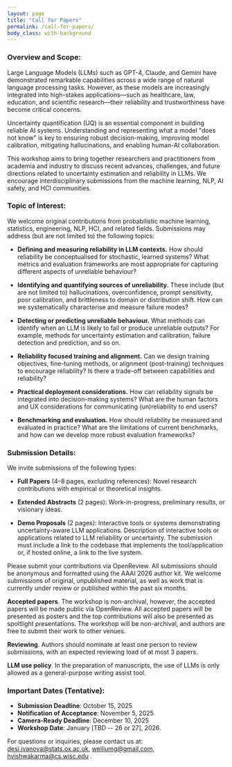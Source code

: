 ```yaml
---
layout: page
title: "Call for Papers"
permalink: /call-for-papers/
body_class: with-background
---
```


<!-- # Call for Papers -->



### Overview and Scope: 


Large Language Models (LLMs) such as GPT-4, Claude, and Gemini have demonstrated remarkable capabilities across a wide range of natural language processing tasks. However, as these models are increasingly integrated into high-stakes applications—such as healthcare, law, education, and scientific research—their reliability and trustworthiness have become critical concerns.

Uncertainty quantification (UQ) is an essential component in building reliable AI systems. Understanding and representing what a model "does not know" is key to ensuring robust decision-making, improving model calibration, mitigating hallucinations, and enabling human-AI collaboration.

This workshop aims to bring together researchers and practitioners from academia and industry to discuss recent advances, challenges, and future directions related to uncertainty estimation and reliability in LLMs. We encourage interdisciplinary submissions from the machine learning, NLP, AI safety, and HCI communities.

### Topic of Interest: 


We welcome original contributions from probabilistic machine learning, statistics, engineering, NLP, HCI, and related fields. Submissions may address (but are not limited to) the following topics:


- **Defining and measuring reliability in LLM contexts.** How should reliability be conceptualised for stochastic, learned systems? What metrics and evaluation frameworks are most appropriate for capturing different aspects of unreliable behaviour?

- **Identifying and quantifying sources of unreliability.** These include (but are not limited to) hallucinations, overconfidence, prompt sensitivity, poor calibration, and brittleness to domain or distribution shift. How can we systematically characterise and measure failure modes?

- **Detecting or predicting unreliable behaviour.** What methods can identify when an LLM is likely to fail or produce unreliable outputs? For example, methods for uncertainty estimation and calibration, failure detection and prediction, and so on.
- **Reliability focused training and alignment.** Can we design training objectives, fine-tuning methods, or alignment (post-training) techniques to encourage reliability? Is there a trade-off between capabilities and reliability?

- **Practical deployment considerations.** How can reliability signals be integrated into decision-making systems? What are the human factors and UX considerations for communicating (un)reliability to end users?

- **Benchmarking and evaluation.** How should reliability be measured and evaluated in practice? What are the limitations of current benchmarks, and how can we develop more robust evaluation frameworks?


### Submission Details: 


We invite submissions of the following types:

- **Full Papers** (4–8 pages, excluding references): Novel research contributions with empirical or theoretical insights.

- **Extended Abstracts** (2 pages): Work-in-progress, preliminary results, or visionary ideas.

- **Demo Proposals** (2 pages): Interactive tools or systems demonstrating uncertainty-aware LLM applications. Description of interactive tools or applications related to LLM reliability or uncertainty. 
    The submission must include a link to the codebase that implements the tool/application or, if hosted online, a link to the live system.

Please submit your contributions via OpenReview. All submissions should be anonymous and formatted using the AAAI 2026 author kit. 
We welcome submissions of original, unpublished material, as well as work that is currently under review or published within the past six months.

**Accepted papers**.  The workshop is non-archival, however, the accepted papers will be made public via OpenReview.
All accepted papers will be presented as posters and the top contributions will also be presented as spoltlight presentations. 
The workshop will be non-archival, and authors are free to submit their work to other venues.

**Reviewing**. Authors should nominate at least one person to review submissions, with an expected reviewing load of at most 3 papers.

**LLM use policy**. In the preparation of manuscripts, the use of LLMs is only allowed as a general-purpose writing assist tool.

### Important Dates (Tentative):

- **Submission Deadline**: October 15, 2025
- **Notification of Acceptance**: November 5, 2025   
- **Camera-Ready Deadline**: December 10, 2025
- **Workshop Date**: January [TBD -- 26 or 27], 2026.


For questions or inquiries, please contact us at: desi.ivanova@stats.ox.ac.uk, weiliumg@gmail.com, hvishwakarma@cs.wisc.edu .





